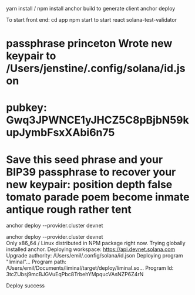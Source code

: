 

yarn install / npm install
anchor build to generate client
anchor deploy


To start front end:
cd app
npm start to start react
solana-test-validator

passphrase
princeton
Wrote new keypair to /Users/jenstine/.config/solana/id.json
===============================================================================
pubkey: Gwq3JPWNCE1yJHCZ5C8pBjbN59kupJymbFsxXAbi6n75
===============================================================================
Save this seed phrase and your BIP39 passphrase to recover your new keypair:
position depth false tomato parade poem become inmate antique rough rather tent
===============================================================================

anchor deploy --provider.cluster devnet


anchor deploy --provider.cluster devnet                      
Only x86_64 / Linux distributed in NPM package right now.
Trying globally installed anchor.
Deploying workspace: https://api.devnet.solana.com
Upgrade authority: /Users/emil/.config/solana/id.json
Deploying program "liminal"...
Program path: /Users/emil/Documents/liminal/target/deploy/liminal.so...
Program Id: 3tcZUbsj9mcBJGVuEqPbc8TrbehYMpqucVAsNZP6Z4rN

Deploy success

